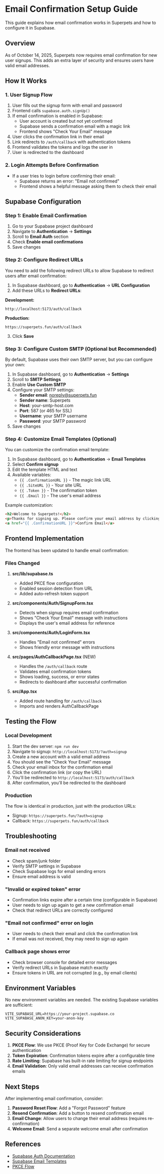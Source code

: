 # Email Confirmation Setup Guide

This guide explains how email confirmation works in Superpets and how to configure it in Supabase.

## Overview

As of October 14, 2025, Superpets now requires email confirmation for new user signups. This adds an extra layer of security and ensures users have valid email addresses.

## How It Works

### 1. User Signup Flow
1. User fills out the signup form with email and password
2. Frontend calls `supabase.auth.signUp()`
3. If email confirmation is enabled in Supabase:
   - User account is created but not yet confirmed
   - Supabase sends a confirmation email with a magic link
   - Frontend shows "Check Your Email" message
4. User clicks the confirmation link in their email
5. Link redirects to `/auth/callback` with authentication tokens
6. Frontend validates the tokens and logs the user in
7. User is redirected to the dashboard

### 2. Login Attempts Before Confirmation
- If a user tries to login before confirming their email:
  - Supabase returns an error: "Email not confirmed"
  - Frontend shows a helpful message asking them to check their email

## Supabase Configuration

### Step 1: Enable Email Confirmation

1. Go to your Supabase project dashboard
2. Navigate to **Authentication** → **Settings**
3. Scroll to **Email Auth** section
4. Check **Enable email confirmations**
5. Save changes

### Step 2: Configure Redirect URLs

You need to add the following redirect URLs to allow Supabase to redirect users after email confirmation:

1. In Supabase dashboard, go to **Authentication** → **URL Configuration**
2. Add these URLs to **Redirect URLs**:

**Development:**
```
http://localhost:5173/auth/callback
```

**Production:**
```
https://superpets.fun/auth/callback
```

3. Click **Save**

### Step 3: Configure Custom SMTP (Optional but Recommended)

By default, Supabase uses their own SMTP server, but you can configure your own:

1. In Supabase dashboard, go to **Authentication** → **Settings**
2. Scroll to **SMTP Settings**
3. Enable **Use Custom SMTP**
4. Configure your SMTP settings:
   - **Sender email**: noreply@superpets.fun
   - **Sender name**: Superpets
   - **Host**: your-smtp-host.com
   - **Port**: 587 (or 465 for SSL)
   - **Username**: your SMTP username
   - **Password**: your SMTP password
5. Save changes

### Step 4: Customize Email Templates (Optional)

You can customize the confirmation email template:

1. In Supabase dashboard, go to **Authentication** → **Email Templates**
2. Select **Confirm signup**
3. Edit the template HTML and text
4. Available variables:
   - `{{ .ConfirmationURL }}` - The magic link URL
   - `{{ .SiteURL }}` - Your site URL
   - `{{ .Token }}` - The confirmation token
   - `{{ .Email }}` - The user's email address

Example customization:
```html
<h2>Welcome to Superpets!</h2>
<p>Thanks for signing up. Please confirm your email address by clicking the button below:</p>
<a href="{{ .ConfirmationURL }}">Confirm Email</a>
```

## Frontend Implementation

The frontend has been updated to handle email confirmation:

### Files Changed

1. **src/lib/supabase.ts**
   - Added PKCE flow configuration
   - Enabled session detection from URL
   - Added auto-refresh token support

2. **src/components/Auth/SignupForm.tsx**
   - Detects when signup requires email confirmation
   - Shows "Check Your Email" message with instructions
   - Displays the user's email address for reference

3. **src/components/Auth/LoginForm.tsx**
   - Handles "Email not confirmed" errors
   - Shows friendly error message with instructions

4. **src/pages/AuthCallbackPage.tsx** (NEW)
   - Handles the `/auth/callback` route
   - Validates email confirmation tokens
   - Shows loading, success, or error states
   - Redirects to dashboard after successful confirmation

5. **src/App.tsx**
   - Added route handling for `/auth/callback`
   - Imports and renders AuthCallbackPage

## Testing the Flow

### Local Development

1. Start the dev server: `npm run dev`
2. Navigate to signup: `http://localhost:5173/?auth=signup`
3. Create a new account with a valid email address
4. You should see the "Check Your Email" message
5. Check your email inbox for the confirmation email
6. Click the confirmation link (or copy the URL)
7. You'll be redirected to `http://localhost:5173/auth/callback`
8. After confirmation, you'll be redirected to the dashboard

### Production

The flow is identical in production, just with the production URLs:
- Signup: `https://superpets.fun/?auth=signup`
- Callback: `https://superpets.fun/auth/callback`

## Troubleshooting

### Email not received
- Check spam/junk folder
- Verify SMTP settings in Supabase
- Check Supabase logs for email sending errors
- Ensure email address is valid

### "Invalid or expired token" error
- Confirmation links expire after a certain time (configurable in Supabase)
- User needs to sign up again to get a new confirmation email
- Check that redirect URLs are correctly configured

### "Email not confirmed" error on login
- User needs to check their email and click the confirmation link
- If email was not received, they may need to sign up again

### Callback page shows error
- Check browser console for detailed error messages
- Verify redirect URLs in Supabase match exactly
- Ensure tokens in URL are not corrupted (e.g., by email clients)

## Environment Variables

No new environment variables are needed. The existing Supabase variables are sufficient:

```env
VITE_SUPABASE_URL=https://your-project.supabase.co
VITE_SUPABASE_ANON_KEY=your-anon-key
```

## Security Considerations

1. **PKCE Flow**: We use PKCE (Proof Key for Code Exchange) for secure authentication
2. **Token Expiration**: Confirmation tokens expire after a configurable time
3. **Rate Limiting**: Supabase has built-in rate limiting for signup endpoints
4. **Email Validation**: Only valid email addresses can receive confirmation emails

## Next Steps

After implementing email confirmation, consider:

1. **Password Reset Flow**: Add a "Forgot Password" feature
2. **Resend Confirmation**: Add a button to resend confirmation email
3. **Email Change**: Allow users to change their email address (requires re-confirmation)
4. **Welcome Email**: Send a separate welcome email after confirmation

## References

- [Supabase Auth Documentation](https://supabase.com/docs/guides/auth)
- [Supabase Email Templates](https://supabase.com/docs/guides/auth/auth-email-templates)
- [PKCE Flow](https://oauth.net/2/pkce/)

